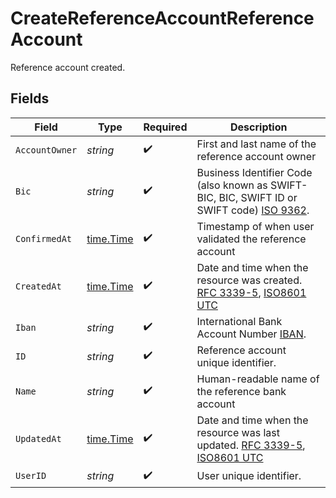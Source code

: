 # CreateReferenceAccountReferenceAccount

Reference account created.


## Fields

| Field                                                                                                                                                                                            | Type                                                                                                                                                                                             | Required                                                                                                                                                                                         | Description                                                                                                                                                                                      |
| ------------------------------------------------------------------------------------------------------------------------------------------------------------------------------------------------ | ------------------------------------------------------------------------------------------------------------------------------------------------------------------------------------------------ | ------------------------------------------------------------------------------------------------------------------------------------------------------------------------------------------------ | ------------------------------------------------------------------------------------------------------------------------------------------------------------------------------------------------ |
| `AccountOwner`                                                                                                                                                                                   | *string*                                                                                                                                                                                         | :heavy_check_mark:                                                                                                                                                                               | First and last name of the reference account owner                                                                                                                                               |
| `Bic`                                                                                                                                                                                            | *string*                                                                                                                                                                                         | :heavy_check_mark:                                                                                                                                                                               | Business Identifier Code (also known as SWIFT-BIC, BIC, SWIFT ID or SWIFT code) [ISO 9362](https://en.wikipedia.org/wiki/ISO_9362).                                                              |
| `ConfirmedAt`                                                                                                                                                                                    | [time.Time](https://pkg.go.dev/time#Time)                                                                                                                                                        | :heavy_check_mark:                                                                                                                                                                               | Timestamp of when user validated the reference account                                                                                                                                           |
| `CreatedAt`                                                                                                                                                                                      | [time.Time](https://pkg.go.dev/time#Time)                                                                                                                                                        | :heavy_check_mark:                                                                                                                                                                               | Date and time when the resource was created. [RFC 3339-5](https://datatracker.ietf.org/doc/html/rfc3339#section-5.6), [ISO8601 UTC](https://www.iso.org/iso-8601-date-and-time-format.html)      |
| `Iban`                                                                                                                                                                                           | *string*                                                                                                                                                                                         | :heavy_check_mark:                                                                                                                                                                               | International Bank Account Number [IBAN](https://en.wikipedia.org/wiki/International_Bank_Account_Number).                                                                                       |
| `ID`                                                                                                                                                                                             | *string*                                                                                                                                                                                         | :heavy_check_mark:                                                                                                                                                                               | Reference account unique identifier.                                                                                                                                                             |
| `Name`                                                                                                                                                                                           | *string*                                                                                                                                                                                         | :heavy_check_mark:                                                                                                                                                                               | Human-readable name of the reference bank account                                                                                                                                                |
| `UpdatedAt`                                                                                                                                                                                      | [time.Time](https://pkg.go.dev/time#Time)                                                                                                                                                        | :heavy_check_mark:                                                                                                                                                                               | Date and time when the resource was last updated. [RFC 3339-5](https://datatracker.ietf.org/doc/html/rfc3339#section-5.6), [ISO8601 UTC](https://www.iso.org/iso-8601-date-and-time-format.html) |
| `UserID`                                                                                                                                                                                         | *string*                                                                                                                                                                                         | :heavy_check_mark:                                                                                                                                                                               | User unique identifier.                                                                                                                                                                          |